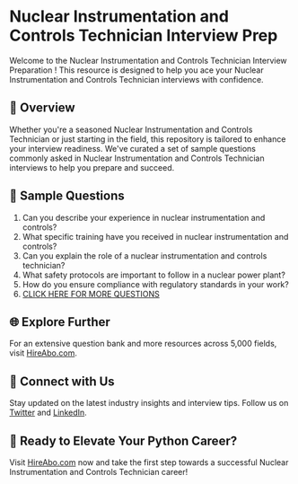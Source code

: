 # Nuclear Instrumentation and Controls Technician Interview Prep

Welcome to the Nuclear Instrumentation and Controls Technician Interview Preparation ! This resource is designed to help you ace your Nuclear Instrumentation and Controls Technician interviews with confidence.

## 🚀 Overview

Whether you're a seasoned Nuclear Instrumentation and Controls Technician or just starting in the field, this repository is tailored to enhance your interview readiness. We've curated a set of sample questions commonly asked in Nuclear Instrumentation and Controls Technician interviews to help you prepare and succeed.

## 📝 Sample Questions

1. Can you describe your experience in nuclear instrumentation and controls?
2. What specific training have you received in nuclear instrumentation and controls?
3. Can you explain the role of a nuclear instrumentation and controls technician?
4. What safety protocols are important to follow in a nuclear power plant?
5. How do you ensure compliance with regulatory standards in your work?
6. [CLICK HERE FOR MORE QUESTIONS](https://hireabo.com/job/20_3_8/Nuclear%20Instrumentation%20and%20Controls%20Technician)

## 🌐 Explore Further

For an extensive question bank and more resources across 5,000 fields, visit [HireAbo.com](https://www.hireabo.com).

## 📱 Connect with Us

Stay updated on the latest industry insights and interview tips. Follow us on [Twitter](https://twitter.com/hireabo) and [LinkedIn](https://www.linkedin.com/in/hire-abo-3609972a8/).

## 🚀 Ready to Elevate Your Python Career?

Visit [HireAbo.com](https://www.hireabo.com) now and take the first step towards a successful Nuclear Instrumentation and Controls Technician career!